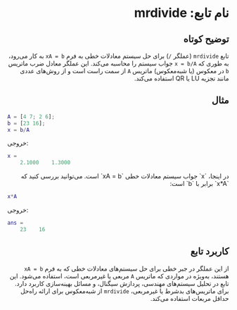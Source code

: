 <div dir="rtl">

# نام تابع: mrdivide

## توضیح کوتاه
تابع `mrdivide` (عملگر `/`) برای حل سیستم معادلات خطی به فرم `xA = b` به کار می‌رود، به طوری که `x = b/A` جواب سیستم را محاسبه می‌کند. این عملگر معادل ضرب ماتریس `b` در معکوس (یا شبه‌معکوس) ماتریس `A` از سمت راست است و از روش‌های عددی مانند تجزیه LU یا QR استفاده می‌کند.

## مثال
<div dir="ltr">

```matlab
A = [4 7; 2 6];
b = [23 16];
x = b/A
```

خروجی:
```matlab
x =
    2.1000    1.3000
```

</div>
در اینجا، `x` جواب سیستم معادلات خطی `xA = b` است. می‌توانید بررسی کنید که `x*A` برابر با `b` است:
<div dir="ltr">

```matlab
x*A
```

خروجی:
```matlab
ans =
    23    16
```

</div>

## کاربرد تابع
از این عملگر در جبر خطی برای حل سیستم‌های معادلات خطی که به فرم `xA = b` هستند، به‌ویژه در مواردی که ماتریس `A` مربعی یا غیرمربعی است، استفاده می‌شود. این تابع در تحلیل سیستم‌های مهندسی، پردازش سیگنال، و مسائل بهینه‌سازی کاربرد دارد. برای ماتریس‌های بدشرط یا غیرمربعی، `mrdivide` از شبه‌معکوس برای ارائه راه‌حل حداقل مربعات استفاده می‌کند.

</div>
